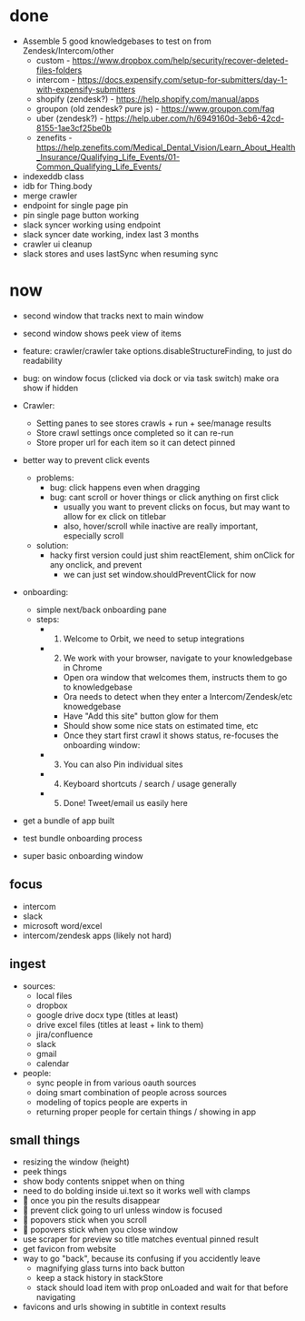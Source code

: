 # done

* Assemble 5 good knowledgebases to test on from Zendesk/Intercom/other
  * custom - https://www.dropbox.com/help/security/recover-deleted-files-folders
  * intercom -
    https://docs.expensify.com/setup-for-submitters/day-1-with-expensify-submitters
  * shopify (zendesk?) - https://help.shopify.com/manual/apps
  * groupon (old zendesk? pure js) - https://www.groupon.com/faq
  * uber (zendesk?) -
    https://help.uber.com/h/6949160d-3eb6-42cd-8155-1ae3cf25be0b
  * zenefits -
    https://help.zenefits.com/Medical_Dental_Vision/Learn_About_Health_Insurance/Qualifying_Life_Events/01-Common_Qualifying_Life_Events/
* indexeddb class
* idb for Thing.body
* merge crawler
* endpoint for single page pin
* pin single page button working
* slack syncer working using endpoint
* slack syncer date working, index last 3 months
* crawler ui cleanup
* slack stores and uses lastSync when resuming sync

# now

* second window that tracks next to main window
* second window shows peek view of items

* feature: crawler/crawler take options.disableStructureFinding, to just do
  readability
* bug: on window focus (clicked via dock or via task switch) make ora show if
  hidden
* Crawler:
  * Setting panes to see stores crawls + run + see/manage results
  * Store crawl settings once completed so it can re-run
  * Store proper url for each item so it can detect pinned
* better way to prevent click events
  * problems:
    * bug: click happens even when dragging
    * bug: cant scroll or hover things or click anything on first click
      * usually you want to prevent clicks on focus, but may want to allow for
        ex click on titlebar
      * also, hover/scroll while inactive are really important, especially
        scroll
  * solution:
    * hacky first version could just shim reactElement, shim onClick for any
      onclick, and prevent
      * we can just set window.shouldPreventClick for now
* onboarding:
  * simple next/back onboarding pane
  * steps:
    * 1. Welcome to Orbit, we need to setup integrations
    * 2. We work with your browser, navigate to your knowledgebase in Chrome
      * Open ora window that welcomes them, instructs them to go to
        knowledgebase
      * Ora needs to detect when they enter a Intercom/Zendesk/etc knowedgebase
      * Have "Add this site" button glow for them
      * Should show some nice stats on estimated time, etc
      * Once they start first crawl it shows status, re-focuses the onboarding
        window:
    * 3. You can also Pin individual sites
    * 4. Keyboard shortcuts / search / usage generally
    * 5. Done! Tweet/email us easily here
* get a bundle of app built
* test bundle onboarding process
* super basic onboarding window

## focus

* intercom
* slack
* microsoft word/excel
* intercom/zendesk apps (likely not hard)

## ingest

* sources:
  * local files
  * dropbox
  * google drive docx type (titles at least)
  * drive excel files (titles at least + link to them)
  * jira/confluence
  * slack
  * gmail
  * calendar
* people:
  * sync people in from various oauth sources
  * doing smart combination of people across sources
  * modeling of topics people are experts in
  * returning proper people for certain things / showing in app

## small things

* resizing the window (height)
* peek things
* show body contents snippet when on thing
* need to do bolding inside ui.text so it works well with clamps
* :bug: once you pin the results disappear
* :bug: prevent click going to url unless window is focused
* :bug: popovers stick when you scroll
* :bug: popovers stick when you close window
* use scraper for preview so title matches eventual pinned result
* get favicon from website
* way to go "back", because its confusing if you accidently leave
  * magnifying glass turns into back button
  * keep a stack history in stackStore
  * stack should load item with prop onLoaded and wait for that before
    navigating
* favicons and urls showing in subtitle in context results
